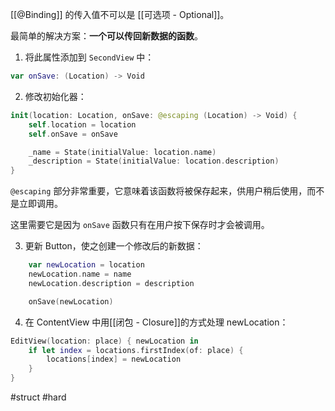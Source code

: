 [[@Binding]] 的传入值不可以是 [[可选项 - Optional]]。

最简单的解决方案：**一个可以传回新数据的函数**。

1. 将此属性添加到 `SecondView` 中：

```swift
var onSave: (Location) -> Void
```

2. 修改初始化器：

```swift
init(location: Location, onSave: @escaping (Location) -> Void) {
    self.location = location
    self.onSave = onSave

    _name = State(initialValue: location.name)
    _description = State(initialValue: location.description)
}
```

`@escaping` 部分非常重要，它意味着该函数将被保存起来，供用户稍后使用，而不是立即调用。

这里需要它是因为 `onSave` 函数只有在用户按下保存时才会被调用。

3. 更新 Button，使之创建一个修改后的新数据：

```swift
    var newLocation = location
    newLocation.name = name
    newLocation.description = description

    onSave(newLocation)
```

4. 在 ContentView 中用[[闭包 - Closure]]的方式处理 newLocation：

```swift
EditView(location: place) { newLocation in
    if let index = locations.firstIndex(of: place) {
        locations[index] = newLocation
    }
}
```

#struct #hard 